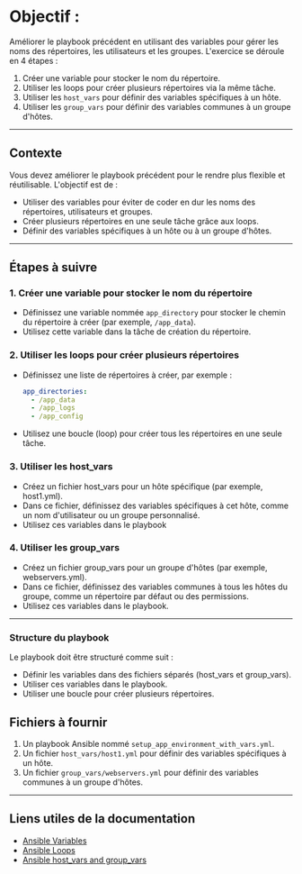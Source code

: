 # Objectif :
Améliorer le playbook précédent en utilisant des variables pour gérer les noms des répertoires, les utilisateurs et les groupes. L'exercice se déroule en 4 étapes :

1. Créer une variable pour stocker le nom du répertoire.
2. Utiliser les loops pour créer plusieurs répertoires via la même tâche.
3. Utiliser les `host_vars` pour définir des variables spécifiques à un hôte.
4. Utiliser les `group_vars` pour définir des variables communes à un groupe d'hôtes.

---

## Contexte
Vous devez améliorer le playbook précédent pour le rendre plus flexible et réutilisable. L'objectif est de :

- Utiliser des variables pour éviter de coder en dur les noms des répertoires, utilisateurs et groupes.
- Créer plusieurs répertoires en une seule tâche grâce aux loops.
- Définir des variables spécifiques à un hôte ou à un groupe d'hôtes.

---

## Étapes à suivre

### 1. Créer une variable pour stocker le nom du répertoire
- Définissez une variable nommée `app_directory` pour stocker le chemin du répertoire à créer (par exemple, `/app_data`).
- Utilisez cette variable dans la tâche de création du répertoire.

### 2. Utiliser les loops pour créer plusieurs répertoires
- Définissez une liste de répertoires à créer, par exemple :
  ```yaml
  app_directories:
    - /app_data
    - /app_logs
    - /app_config
  ```
- Utilisez une boucle (loop) pour créer tous les répertoires en une seule tâche.

### 3. Utiliser les host_vars

- Créez un fichier host_vars pour un hôte spécifique (par exemple, host1.yml).
- Dans ce fichier, définissez des variables spécifiques à cet hôte, comme un nom d'utilisateur ou un groupe personnalisé.
- Utilisez ces variables dans le playbook

### 4. Utiliser les group_vars

- Créez un fichier group_vars pour un groupe d'hôtes (par exemple, webservers.yml).
- Dans ce fichier, définissez des variables communes à tous les hôtes du groupe, comme un répertoire par défaut ou des permissions.
- Utilisez ces variables dans le playbook.

---

### Structure du playbook

Le playbook doit être structuré comme suit :

- Définir les variables dans des fichiers séparés (host_vars et group_vars).
- Utiliser ces variables dans le playbook.
- Utiliser une boucle pour créer plusieurs répertoires.

## Fichiers à fournir
1. Un playbook Ansible nommé `setup_app_environment_with_vars.yml`.
2. Un fichier `host_vars/host1.yml` pour définir des variables spécifiques à un hôte.
3. Un fichier `group_vars/webservers.yml` pour définir des variables communes à un groupe d'hôtes.

---

## Liens utiles de la documentation
- [Ansible Variables](https://docs.ansible.com/ansible/latest/user_guide/playbooks_variables.html)  
- [Ansible Loops](https://docs.ansible.com/ansible/latest/user_guide/playbooks_loops.html)  
- [Ansible host_vars and group_vars](https://docs.ansible.com/ansible/latest/user_guide/intro_inventory.html#organizing-host-and-group-variables)  


